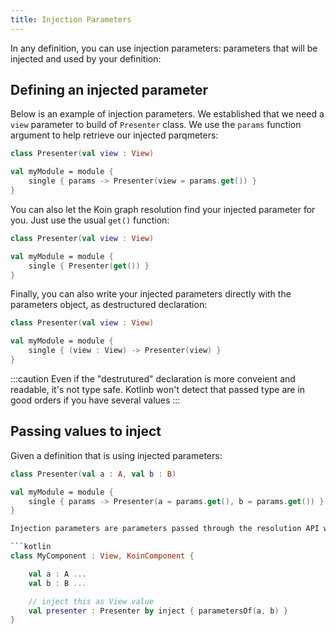 ```yaml
---
title: Injection Parameters
---
```


In any definition, you can use injection parameters: parameters that will be injected and used by your definition:

## Defining an injected parameter

Below is an example of injection parameters. We established that we need a `view` parameter to build of `Presenter` class. We use the `params` function argument  to help retrieve our injected parqmeters:

```kotlin
class Presenter(val view : View)

val myModule = module {
    single { params -> Presenter(view = params.get()) }
}
```

You can also let the Koin graph resolution find your injected parameter for you. Just use the usual `get()` function:

```kotlin
class Presenter(val view : View)

val myModule = module {
    single { Presenter(get()) }
}
```

Finally, you can also write your injected parameters directly with the parameters object, as destructured declaration:

```kotlin
class Presenter(val view : View)

val myModule = module {
    single { (view : View) -> Presenter(view) }
}
```

:::caution
 Even if the "destrutured" declaration is more conveient and readable, it's not type safe. Kotlinb won't detect that passed type are in good orders if you have several values
:::


## Passing values to inject

Given a definition that is using injected parameters:

```kotlin
class Presenter(val a : A, val b : B)

val myModule = module {
    single { params -> Presenter(a = params.get(), b = params.get()) }
}

Injection parameters are parameters passed through the resolution API with the `parametersOf()` function (each value seperated by comma): 

```kotlin
class MyComponent : View, KoinComponent {

    val a : A ...
    val b : B ... 

    // inject this as View value
    val presenter : Presenter by inject { parametersOf(a, b) }
}
```

